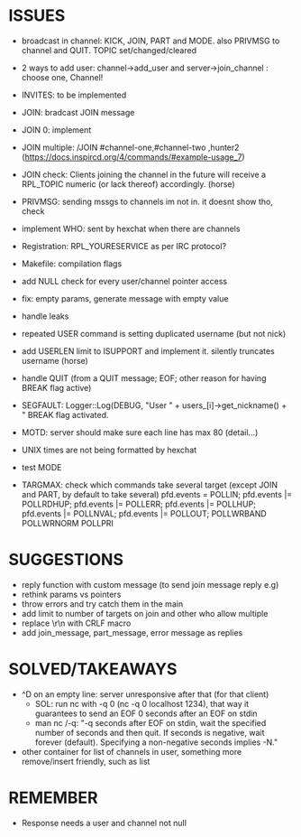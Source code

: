 # ISSUES

- broadcast in channel: KICK, JOIN, PART and MODE. also PRIVMSG to channel and QUIT. TOPIC set/changed/cleared

- 2 ways to add user: channel->add_user and server->join_channel : choose one, Channel!
- INVITES: to be implemented
- JOIN: bradcast JOIN message
- JOIN 0: implement
- JOIN multiple: /JOIN #channel-one,#channel-two ,hunter2 (https://docs.inspircd.org/4/commands/#example-usage_7)
- JOIN check: Clients joining the channel in the future will receive a RPL_TOPIC numeric (or lack thereof) accordingly. (horse)
- PRIVMSG: sending mssgs to channels im not in. it doesnt show tho, check
- implement WHO: sent by hexchat when there are channels
- Registration: RPL_YOURESERVICE as per IRC protocol?
- Makefile: compilation flags
- add NULL check for every user/channel pointer access
- fix: empty params, generate message with empty value
- handle leaks
- repeated USER command is setting duplicated username (but not nick)
- add USERLEN limit to ISUPPORT and implement it. silently truncates username (horse)
- handle QUIT (from a QUIT message; EOF; other reason for having BREAK flag active)
- SEGFAULT: Logger::Log(DEBUG, "User " + users_[i]->get_nickname() + " BREAK flag activated.
- MOTD: server should make sure each line has max 80 (detail...)
- UNIX times are not being formatted by hexchat
- test MODE
- TARGMAX: check which commands take several target (except JOIN and PART, by default to take several)
pfd.events = POLLIN;
	pfd.events |= POLLRDHUP;
	pfd.events |= POLLERR;
	pfd.events |= POLLHUP;
	pfd.events |= POLLNVAL;
	pfd.events |= POLLOUT;
	POLLWRBAND
	POLLWRNORM
	POLLPRI


# SUGGESTIONS


- reply function with custom message (to send join message reply e.g)
- rethink params vs pointers
- throw errors and try catch them in the main
- add limit to number of targets on join and other who allow multiple
- replace \r\n with CRLF macro
- add join_message, part_message, error message as replies

# SOLVED/TAKEAWAYS


- ^D on an empty line: server unresponsive after that (for that client)
	- SOL: run nc with -q 0 (nc -q 0 localhost 1234), that way it guarantees to send an EOF 0 seconds after an EOF on stdin
	- man nc /-q: "-q seconds after EOF on stdin, wait the specified number of seconds and then quit. If seconds is negative, wait forever (default).  Specifying a non-negative seconds implies -N."
- other container for list of channels in user, something more remove/insert friendly, such as list

# REMEMBER
- Response needs a user and channel not null
